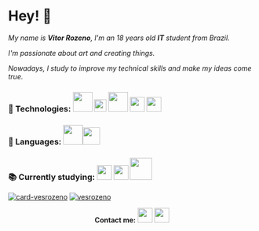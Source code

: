 # Hey! :wave:

_My name is **Vitor Rozeno**, I'm an 18 years old  **IT** student from Brazil._

_I'm passionate about art and creating things._ 

_Nowadays, I study to improve my technical skills and make my ideas come true._

### 🔧 Technologies: <img width = "40px" src="https://upload.wikimedia.org/wikipedia/commons/thumb/6/61/HTML5_logo_and_wordmark.svg/1200px-HTML5_logo_and_wordmark.svg.png"/>  <img width = "25px" src="https://logodownload.org/wp-content/uploads/2017/04/css-3-logo-1.png" />  <img width = "40px" src="https://getbootstrap.com.br/docs/4.1/assets/img/bootstrap-stack.png"/>  <img width = "30px" src="https://upload.wikimedia.org/wikipedia/commons/thumb/0/0c/Microsoft_Office_logo_%282013–2019%29.svg/864px-Microsoft_Office_logo_%282013–2019%29.svg.png" />   <img width = "30px" src="https://git-scm.com/images/logos/downloads/Git-Icon-1788C.png" />     

### 📃 Languages: <img width = "40px" src="https://cdn.iconscout.com/icon/free/png-512/c-programming-569564.png" /><img width = "35px" src="https://upload.wikimedia.org/wikipedia/commons/thumb/1/18/ISO_C%2B%2B_Logo.svg/1200px-ISO_C%2B%2B_Logo.svg.png" />  

### 📚 Currently studying:  <img width = "30px" src="https://upload.wikimedia.org/wikipedia/commons/thumb/0/06/Kotlin_Icon.svg/2048px-Kotlin_Icon.svg.png"/> <img width = "30px" src="https://seeklogo.com/images/C/c-sharp-c-logo-02F17714BA-seeklogo.com.png"/> <img width = "45px" src="https://upload.wikimedia.org/wikipedia/commons/thumb/2/27/PHP-logo.svg/2560px-PHP-logo.svg.png"/>

[![card-vesrozeno](https://github-readme-stats.vercel.app/api?username=vesrozeno&theme=tokyonight)](https://github.com/vesrozeno/)  [![vesrozeno](https://github-readme-stats.vercel.app/api/top-langs/?username=vesrozeno&hide=html&layout=compact&theme=tokyonight)](https://github.com/vesrozeno/)

<p align = "center"> <strong>Contact me:</strong>
    <a  href ="https://www.linkedin.com/in/vitor-rozeno/"><img width = "30px" src="https://expertdigital.net/wp-content/uploads/2018/11/linkedin-logo.png"/></a>  <a href="https://www.instagram.com/vesrozeno/"><img width = "30px" src="https://upload.wikimedia.org/wikipedia/commons/thumb/a/a5/Instagram_icon.png/2048px-Instagram_icon.png"/></a></p>

